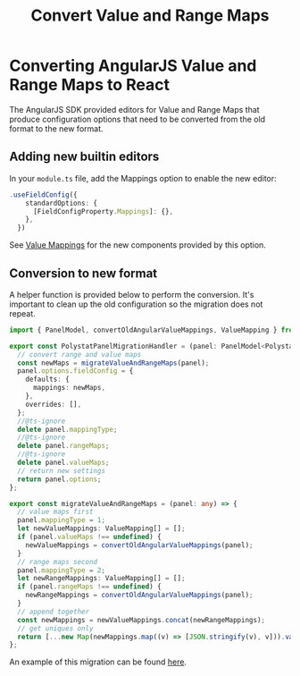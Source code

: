 ﻿---
id: angular-react-convert-value-and-range-maps
title: Convert Value and Range Maps
sidebar_position: 5
description: How to migrate a plugin that uses value and range maps.
keywords:
  - grafana
  - plugins
  - plugin
  - React
  - ReactJS
  - Angular
  - migration
  - rangemap
  - valuemap
---

# Converting AngularJS Value and Range Maps to React

The AngularJS SDK provided editors for Value and Range Maps that produce configuration options that need to be converted from the old format to the new format.

## Adding new builtin editors

In your `module.ts` file, add the Mappings option to enable the new editor:

```ts
.useFieldConfig({
    standardOptions: {
      [FieldConfigProperty.Mappings]: {},
    },
  })
```

See [Value Mappings](https://grafana.com/docs/grafana/latest/panels-visualizations/configure-value-mappings/) for the new components provided by this option.

## Conversion to new format

A helper function is provided below to perform the conversion. It's important to clean up the old configuration so the migration does not repeat.

```ts
import { PanelModel, convertOldAngularValueMappings, ValueMapping } from '@grafana/data';

export const PolystatPanelMigrationHandler = (panel: PanelModel<PolystatOptions>): Partial<PolystatOptions> => {
  // convert range and value maps
  const newMaps = migrateValueAndRangeMaps(panel);
  panel.options.fieldConfig = {
    defaults: {
      mappings: newMaps,
    },
    overrides: [],
  };
  //@ts-ignore
  delete panel.mappingType;
  //@ts-ignore
  delete panel.rangeMaps;
  //@ts-ignore
  delete panel.valueMaps;
  // return new settings
  return panel.options;
};

export const migrateValueAndRangeMaps = (panel: any) => {
  // value maps first
  panel.mappingType = 1;
  let newValueMappings: ValueMapping[] = [];
  if (panel.valueMaps !== undefined) {
    newValueMappings = convertOldAngularValueMappings(panel);
  }
  // range maps second
  panel.mappingType = 2;
  let newRangeMappings: ValueMapping[] = [];
  if (panel.rangeMaps !== undefined) {
    newRangeMappings = convertOldAngularValueMappings(panel);
  }
  // append together
  const newMappings = newValueMappings.concat(newRangeMappings);
  // get uniques only
  return [...new Map(newMappings.map((v) => [JSON.stringify(v), v])).values()];
};
```

An example of this migration can be found [here](https://github.com/grafana/grafana-polystat-panel/blob/main/src/migrations.ts#L131).
